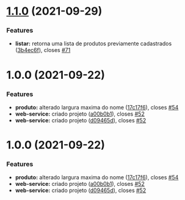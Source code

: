# [1.1.0](https://dev.azure.com/willianluiszuqui/Produto/_git/Produto/compare/v1.0.0...v1.1.0) (2021-09-29)


### Features

* **listar:** retorna uma lista de produtos previamente cadastrados ([3b4ec6f](https://dev.azure.com/willianluiszuqui/Produto/_git/Produto/commit/3b4ec6f51260654f2eda5c224dbf12bf3a1f848d)), closes [#71](https://dev.azure.com/willianluiszuqui/Produto/_git/Produto/issues/71)

# 1.0.0 (2021-09-22)


### Features

* **produto:** alterado largura maxima do nome ([17c17f6](https://dev.azure.com/willianluiszuqui/Produto/_git/Produto/commit/17c17f675623c7d785e5f5e06403749e1619d602)), closes [#54](https://dev.azure.com/willianluiszuqui/Produto/_git/Produto/issues/54)
* **web-service:** criado projeto ([a00b0b1](https://dev.azure.com/willianluiszuqui/Produto/_git/Produto/commit/a00b0b1be98bc76921b992127c1e3c1b577967b1)), closes [#52](https://dev.azure.com/willianluiszuqui/Produto/_git/Produto/issues/52)
* **web-service:** criado projeto ([d09465d](https://dev.azure.com/willianluiszuqui/Produto/_git/Produto/commit/d09465d8b1ed2ceb89f621bbe1b8994b293425b8)), closes [#52](https://dev.azure.com/willianluiszuqui/Produto/_git/Produto/issues/52)

# 1.0.0 (2021-09-22)


### Features

* **produto:** alterado largura maxima do nome ([17c17f6](https://dev.azure.com/willianluiszuqui/Produto/_git/Produto/commit/17c17f675623c7d785e5f5e06403749e1619d602)), closes [#54](https://dev.azure.com/willianluiszuqui/Produto/_git/Produto/issues/54)
* **web-service:** criado projeto ([a00b0b1](https://dev.azure.com/willianluiszuqui/Produto/_git/Produto/commit/a00b0b1be98bc76921b992127c1e3c1b577967b1)), closes [#52](https://dev.azure.com/willianluiszuqui/Produto/_git/Produto/issues/52)
* **web-service:** criado projeto ([d09465d](https://dev.azure.com/willianluiszuqui/Produto/_git/Produto/commit/d09465d8b1ed2ceb89f621bbe1b8994b293425b8)), closes [#52](https://dev.azure.com/willianluiszuqui/Produto/_git/Produto/issues/52)
